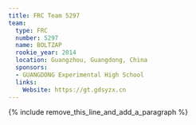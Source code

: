 ```yaml
---
title: FRC Team 5297
team:
  type: FRC
  number: 5297
  name: BOLTZAP
  rookie_year: 2014
  location: Guangzhou, Guangdong, China
  sponsors:
  - GUANGDONG Experimental High School
  links:
    Website: https://gt.gdsyzx.cn
---
```


{% include remove_this_line_and_add_a_paragraph %}